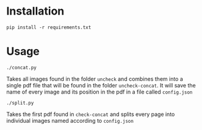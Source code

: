 # Installation 

`pip install -r requirements.txt`

# Usage

`./concat.py`

Takes all images found in the folder `uncheck` and combines them into a single pdf file that will be found in the folder
`uncheck-concat`. It will save the name of every image and its position in the pdf in a file called `config.json`

`./split.py`

Takes the first pdf found in `check-concat` and splits every page into individual images named according to `config.json`

